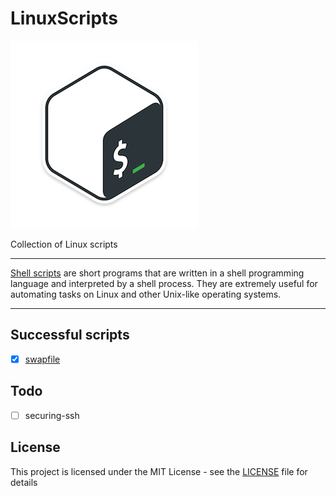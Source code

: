 # LinuxScripts

![Linux scripts](https://raw.githubusercontent.com/c18s/LinuxScripts/master/logo.png "Script Logo")

Collection of Linux scripts

----

[Shell scripts][1] are short programs that are written in a shell programming language and interpreted by a shell process. They are extremely useful for automating tasks on Linux and other Unix-like operating systems.

----

## Successful scripts

- [x] [swapfile](swapfile)

## Todo

- [ ] securing-ssh

## License

This project is licensed under the MIT License - see the [LICENSE](LICENSE) file for details

[1]: https://en.wikipedia.org/wiki/Shell_script
